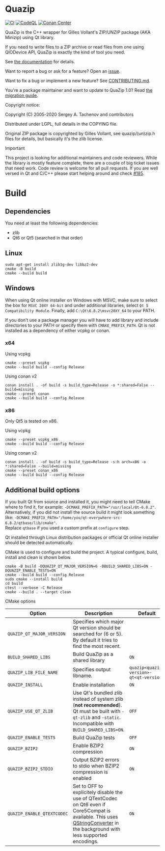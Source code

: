 # Quazip

[![CI](https://github.com/stachenov/quazip/actions/workflows/ci.yml/badge.svg?branch=master)](https://github.com/stachenov/quazip/actions/workflows/ci.yml)
[![CodeQL](https://github.com/stachenov/quazip/actions/workflows/github-code-scanning/codeql/badge.svg)](https://github.com/stachenov/quazip/actions/workflows/github-code-scanning/codeql)
[![Conan Center](https://shields.io/conan/v/quazip)](https://conan.io/center/recipes/quazip)

QuaZip is the C++ wrapper for Gilles Vollant's ZIP/UNZIP package
(AKA Minizip) using Qt library.

If you need to write files to a ZIP archive or read files from one
using QIODevice API, QuaZip is exactly the kind of tool you need.

See [the documentation](https://stachenov.github.io/quazip/) for details.

Want to report a bug or ask for a feature? Open an [issue](https://github.com/stachenov/quazip/issues).

Want to fix a bug or implement a new feature? See [CONTRIBUTING.md](CONTRIBUTING.md).

You're a package maintainer and want to update to QuaZip 1.0? Read [the migration guide](https://github.com/stachenov/quazip/blob/master/QuaZip-1.x-migration.md).

Copyright notice:

Copyright (C) 2005-2020 Sergey A. Tachenov and contributors

Distributed under LGPL, full details in the COPYING file.

Original ZIP package is copyrighted by Gilles Vollant, see
quazip/(un)zip.h files for details, but basically it's the zlib license.

> [!IMPORTANT]
> This project is looking for additional maintainers and code reviewers. While the library is mostly feature complete, there are a couple of big ticket issues that need work.
> Code review is welcome for all pull requests. If you are well versed in Qt and C/C++ please start helping around and check [#185](https://github.com/stachenov/quazip/issues/185). 

# Build

## Dependencies
You need at least the following dependencies:
- zlib
- Qt6 or Qt5 (searched in that order)

## Linux
```
sudo apt-get install zlib1g-dev libbz2-dev
cmake -B build
cmake --build build
```

## Windows

When using Qt online installer on Windows with MSVC, make sure to select the box for `MSVC 20XY 64-bit` and under additional libraries, select `Qt 5 Compatibility Module`.
Finally, add `C:\Qt\6.8.2\msvc20XY_64` to your PATH.

If you don't use a package manager you will have to add library and include directories to your PATH or specify them with `CMAKE_PREFIX_PATH`.
Qt is not installed as a dependency of either vcpkg or conan.

### x64
Using vcpkg
```
cmake --preset vcpkg
cmake --build build --config Release
```

Using conan v2
```
conan install . -of build -s build_type=Release -o *:shared=False --build=missing
cmake --preset conan
cmake --build build --config Release
```

### x86
Only Qt5 is tested on x86.

Using vcpkg
```
cmake --preset vcpkg_x86
cmake --build build --config Release
```

Using conan v2
```
conan install . -of build -s build_type=Release -s:h arch=x86 -o *:shared=False --build=missing
cmake --preset conan_x86
cmake --build build --config Release
```

## Additional build options
If you built Qt from source and installed it, you might need to tell CMake where to find it, for example: `-DCMAKE_PREFIX_PATH="/usr/local/Qt-6.8.2"`.  
Alternatively, if you did not install the source build it might look something like: `-DCMAKE_PREFIX_PATH="/home/you/qt-everywhere-src-6.8.2/qtbase/lib/cmake"`.  
Replace `qtbase` if you used a custom prefix at `configure` step.

Qt installed through Linux distribution packages or official Qt online installer should be detected automatically.

CMake is used to configure and build the project. A typical configure, build, install and clean is shown below.

```
cmake -B build -DQUAZIP_QT_MAJOR_VERSION=6 -DBUILD_SHARED_LIBS=ON -DQUAZIP_ENABLE_TESTS=ON
cmake --build build --config Release
sudo cmake --install build
cd build
ctest --verbose -C Release
cmake --build . --target clean
```

CMake options

| Option                      | Description                                                                                                                                                   | Default |
|-----------------------------|---------------------------------------------------------------------------------------------------------------------------------------------------------------|---------|
| `QUAZIP_QT_MAJOR_VERSION`   | Specifies which major Qt version should be searched for (6 or 5). By default it tries to find the most recent.                                                |         |
| `BUILD_SHARED_LIBS`         | Build QuaZip as a shared library                                                                                                                              | `ON`    |
| `QUAZIP_LIB_FILE_NAME`      | Specifies output libname.                                                                                                                                     | `quazip<quazip-version>-qt<qt-version>` |
| `QUAZIP_INSTALL`            | Enable installation                                                                                                                                           | `ON`    |
| `QUAZIP_USE_QT_ZLIB`        | Use Qt's bundled zlib instead of system zlib (**not recommended**). Qt must be built with `-qt-zlib` and `-static`. Incompatible with `BUILD_SHARED_LIBS=ON`. | `OFF`   |
| `QUAZIP_ENABLE_TESTS`       | Build QuaZip tests                                                                                                                                            | `OFF`   |
| `QUAZIP_BZIP2`              | Enable BZIP2 compression                                                                                                                                      | `ON`    |
| `QUAZIP_BZIP2_STDIO`        | Output BZIP2 errors to stdio when BZIP2 compression is enabled                                                                                                | `ON`    |
| `QUAZIP_ENABLE_QTEXTCODEC`  | Set to OFF to explicitely disable the use of QTextCodec on Qt6 even if Core5Compat is available. This uses [QStringConverter](https://doc.qt.io/qt-6/qstringconverter.html) in the background with less supported encodings. | `ON`    |

